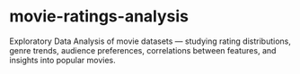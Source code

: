 # movie-ratings-analysis
Exploratory Data Analysis of movie datasets — studying rating distributions, genre trends, audience preferences, correlations between features, and insights into popular movies.
